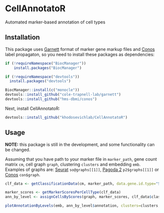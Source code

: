 # CellAnnotatoR
Automated marker-based annotation of cell types

## Installation

This package uses [Garnett](https://cole-trapnell-lab.github.io/garnett/docs/) format of marker gene markup files and 
[Conos](https://github.com/hms-dbmi/conos) label propagaton, so you need to install these packages as dependencies:

```r
if (!requireNamespace("BiocManager"))
    install.packages("BiocManager")

if (!requireNamespace("devtools"))
  install.packages("devtools")

BiocManager::install(c("monocle"))
devtools::install_github("cole-trapnell-lab/garnett")
devtools::install_github("hms-dbmi/conos")
```

Next, install CellAnnotatoR:

```r
devtools::install_github("khodosevichlab/CellAnnotatoR")
```

## Usage

**NOTE:** this package is still in the development, and some functionality can be changed.

Assuming that you have path to your marker file in `marker_path`, gene count matrix `cm`, cell graph `graph`, clustering `clusters` and embedding `emb`. 
Examples of graphs are: [Seurat](https://github.com/satijalab/seurat/wiki/Seurat) `so@graphs[[1]]`, 
[Pagoda 2](https://github.com/hms-dbmi/pagoda2) `p2$graphs[[1]]` or [Conos](https://github.com/hms-dbmi/conos) `con$graph`.

```r
clf_data <- getClassificationData(cm, marker_path, data.gene.id.type="SYMBOL", marker.gene.id.type="SYMBOL")

marker_scores <- getMarkerScoresPerCellType(clf_data)
ann_by_level <- assignCellsByScores(graph, marker_scores, clf_data$classification.tree, clusters=clusters)

plotAnnotationByLevels(emb, ann_by_level$annotation, clusters=clusters, size=0.2, font.size=c(2, 4), shuffle.colors=T)
```
